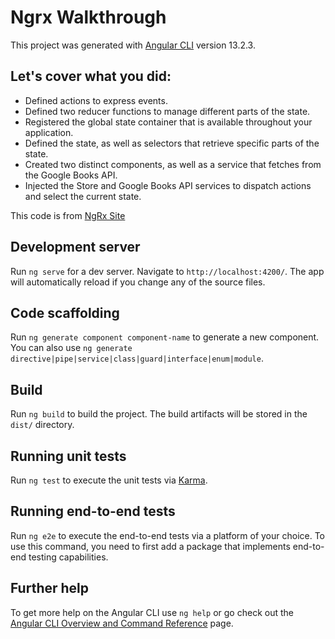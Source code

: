 # Ngrx Walkthrough

This project was generated with [Angular CLI](https://github.com/angular/angular-cli) version 13.2.3.

## Let's cover what you did:

  - Defined actions to express events.
  - Defined two reducer functions to manage different parts of the state.
  - Registered the global state container that is available throughout your application.
  - Defined the state, as well as selectors that retrieve specific parts of the state.
  - Created two distinct components, as well as a service that fetches from the Google Books API.
  - Injected the Store and Google Books API services to dispatch actions and select the current state.
 

This code is from [NgRx Site](https://ngrx.io/guide/store/walkthrough)

## Development server

Run `ng serve` for a dev server. Navigate to `http://localhost:4200/`. The app will automatically reload if you change any of the source files.

## Code scaffolding

Run `ng generate component component-name` to generate a new component. You can also use `ng generate directive|pipe|service|class|guard|interface|enum|module`.

## Build

Run `ng build` to build the project. The build artifacts will be stored in the `dist/` directory.

## Running unit tests

Run `ng test` to execute the unit tests via [Karma](https://karma-runner.github.io).

## Running end-to-end tests

Run `ng e2e` to execute the end-to-end tests via a platform of your choice. To use this command, you need to first add a package that implements end-to-end testing capabilities.

## Further help

To get more help on the Angular CLI use `ng help` or go check out the [Angular CLI Overview and Command Reference](https://angular.io/cli) page.
